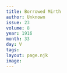 ```yaml
---
title: Borrowed Mirth
author: Unknown
issue: 23
volume: 8
year: 1916
month: 33
day: V
tags:
layout: page.njk
image:
---
```






